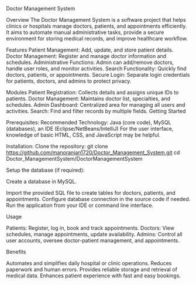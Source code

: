 Doctor Management System

Overview
The Doctor Management System is a software project that helps clinics or hospitals manage doctors, patients, and appointments efficiently. It aims to automate manual administrative tasks, 
provide a secure environment for storing medical records, and improve healthcare workflow.

Features
Patient Management: Add, update, and store patient details.
Doctor Management: Register and manage doctor information and schedules.
Administrative Functions: Admin can add/remove doctors, handle user roles, and monitor activities.
Search Functionality: Quickly find doctors, patients, or appointments.
Secure Login: Separate login credentials for patients, doctors, and admins to protect privacy.

Modules
Patient Registration: Collects details and assigns unique IDs to patients.
Doctor Management: Maintains doctor list, specialties, and schedules.
Admin Dashboard: Centralized area for managing all users and activities.
Search: Find and filter records by multiple fields.
Getting Started

Prerequisites:
Recommended Technology: Java (core code), MySQL (databases), an IDE (Eclipse/NetBeans/IntelliJ)
For the user interface, knowledge of basic HTML, CSS, and JavaScript may be helpful.

Installation:
Clone the repository:
git clone https://github.com/manoranjan1720/Doctor_Management_System.git
cd Doctor_ManagementSystem/DoctorManagementSystem

Setup the database (if required):

Create a database in MySQL.

Import the provided SQL file to create tables for doctors, patients, and appointments.
Configure database connection in the source code if needed.
Run the application from your IDE or command line interface.

Usage

Patients: Register, log in, book and track appointments.
Doctors: View schedules, manage appointments, update availability.
Admins: Control all user accounts, oversee doctor-patient management, and appointments.

Benefits

Automates and simplifies daily hospital or clinic operations.
Reduces paperwork and human errors.
Provides reliable storage and retrieval of medical data.
Enhances patient experience with fast and easy bookings.
